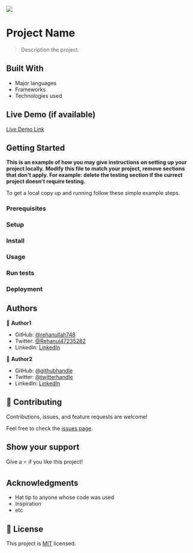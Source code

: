 ![](https://img.shields.io/badge/Microverse-blueviolet)

# Project Name

> Description the project.


## Built With

- Major languages
- Frameworks
- Technologies used

## Live Demo (if available)

[Live Demo Link](https://livedemo.com)


## Getting Started

**This is an example of how you may give instructions on setting up your project locally.**
**Modify this file to match your project, remove sections that don't apply. For example: delete the testing section if the currect project doesn't require testing.**


To get a local copy up and running follow these simple example steps.

### Prerequisites

### Setup

### Install

### Usage

### Run tests

### Deployment



## Authors

👤 **Author1**

- GitHub: [@rehanullah748](https://github.com/rehanullah748)
- Twitter: [@Rehanul47235282](https://twitter.com/Rehanul47235282)
- LinkedIn: [LinkedIn](https://linkedin.com/in/rehan-ullah-2b644b239)

👤 **Author2**

- GitHub: [@githubhandle](https://github.com/githubhandle)
- Twitter: [@twitterhandle](https://twitter.com/twitterhandle)
- LinkedIn: [LinkedIn](https://linkedin.com/in/linkedinhandle)

## 🤝 Contributing

Contributions, issues, and feature requests are welcome!

Feel free to check the [issues page](../../issues/).

## Show your support

Give a ⭐️ if you like this project!

## Acknowledgments

- Hat tip to anyone whose code was used
- Inspiration
- etc

## 📝 License

This project is [MIT](./MIT.md) licensed.
